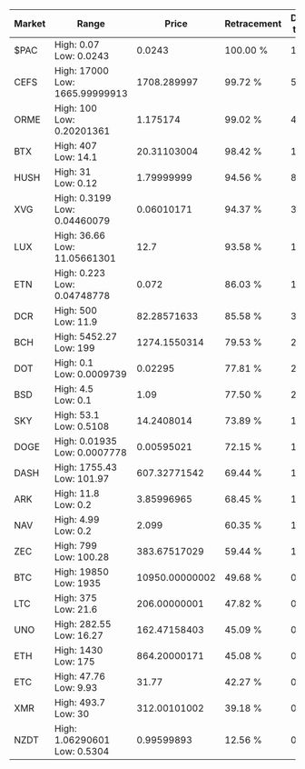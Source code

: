 | Market | Range | Price| Retracement | Doubles to 50% |
| --- | --- | --- | --- | --- |
| $PAC | High: 0.07<br />Low: 0.0243 | 0.0243 | 100.00 % | 1.94 |
| CEFS | High: 17000<br />Low: 1665.99999913 | 1708.289997 | 99.72 % | 5.46 |
| ORME | High: 100<br />Low: 0.20201361 | 1.175174 | 99.02 % | 42.63 |
| BTX | High: 407<br />Low: 14.1 | 20.31103004 | 98.42 % | 10.37 |
| HUSH | High: 31<br />Low: 0.12 | 1.79999999 | 94.56 % | 8.64 |
| XVG | High: 0.3199<br />Low: 0.04460079 | 0.06010171 | 94.37 % | 3.03 |
| LUX | High: 36.66<br />Low: 11.05661301 | 12.7 | 93.58 % | 1.88 |
| ETN | High: 0.223<br />Low: 0.04748778 | 0.072 | 86.03 % | 1.88 |
| DCR | High: 500<br />Low: 11.9 | 82.28571633 | 85.58 % | 3.11 |
| BCH | High: 5452.27<br />Low: 199 | 1274.1550314 | 79.53 % | 2.22 |
| DOT | High: 0.1<br />Low: 0.0009739 | 0.02295 | 77.81 % | 2.20 |
| BSD | High: 4.5<br />Low: 0.1 | 1.09 | 77.50 % | 2.11 |
| SKY | High: 53.1<br />Low: 0.5108 | 14.2408014 | 73.89 % | 1.88 |
| DOGE | High: 0.01935<br />Low: 0.0007778 | 0.00595021 | 72.15 % | 1.69 |
| DASH | High: 1755.43<br />Low: 101.97 | 607.32771542 | 69.44 % | 1.53 |
| ARK | High: 11.8<br />Low: 0.2 | 3.85996965 | 68.45 % | 1.55 |
| NAV | High: 4.99<br />Low: 0.2 | 2.099 | 60.35 % | 1.24 |
| ZEC | High: 799<br />Low: 100.28 | 383.67517029 | 59.44 % | 1.17 |
| BTC | High: 19850<br />Low: 1935 | 10950.00000002 | 49.68 % | 0.00 |
| LTC | High: 375<br />Low: 21.6 | 206.00000001 | 47.82 % | 0.00 |
| UNO | High: 282.55<br />Low: 16.27 | 162.47158403 | 45.09 % | 0.00 |
| ETH | High: 1430<br />Low: 175 | 864.20000171 | 45.08 % | 0.00 |
| ETC | High: 47.76<br />Low: 9.93 | 31.77 | 42.27 % | 0.00 |
| XMR | High: 493.7<br />Low: 30 | 312.00101002 | 39.18 % | 0.00 |
| NZDT | High: 1.06290601<br />Low: 0.5304 | 0.99599893 | 12.56 % | 0.00 |
